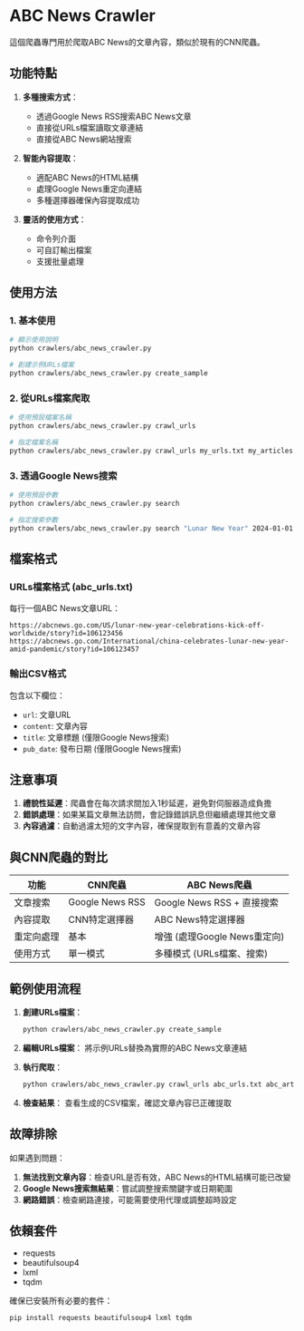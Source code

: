 # ABC News Crawler

這個爬蟲專門用於爬取ABC News的文章內容，類似於現有的CNN爬蟲。

## 功能特點

1. **多種搜索方式**：
   - 透過Google News RSS搜索ABC News文章
   - 直接從URLs檔案讀取文章連結
   - 直接從ABC News網站搜索

2. **智能內容提取**：
   - 適配ABC News的HTML結構
   - 處理Google News重定向連結
   - 多種選擇器確保內容提取成功

3. **靈活的使用方式**：
   - 命令列介面
   - 可自訂輸出檔案
   - 支援批量處理

## 使用方法

### 1. 基本使用

```bash
# 顯示使用說明
python crawlers/abc_news_crawler.py

# 創建示例URLs檔案
python crawlers/abc_news_crawler.py create_sample
```

### 2. 從URLs檔案爬取

```bash
# 使用預設檔案名稱
python crawlers/abc_news_crawler.py crawl_urls

# 指定檔案名稱
python crawlers/abc_news_crawler.py crawl_urls my_urls.txt my_articles.csv
```

### 3. 透過Google News搜索

```bash
# 使用預設參數
python crawlers/abc_news_crawler.py search

# 指定搜索參數
python crawlers/abc_news_crawler.py search "Lunar New Year" 2024-01-01 2024-02-29 abc_lunar_2024.csv
```

## 檔案格式

### URLs檔案格式 (abc_urls.txt)
每行一個ABC News文章URL：
```
https://abcnews.go.com/US/lunar-new-year-celebrations-kick-off-worldwide/story?id=106123456
https://abcnews.go.com/International/china-celebrates-lunar-new-year-amid-pandemic/story?id=106123457
```

### 輸出CSV格式
包含以下欄位：
- `url`: 文章URL
- `content`: 文章內容
- `title`: 文章標題 (僅限Google News搜索)
- `pub_date`: 發布日期 (僅限Google News搜索)

## 注意事項

1. **禮貌性延遲**：爬蟲會在每次請求間加入1秒延遲，避免對伺服器造成負擔
2. **錯誤處理**：如果某篇文章無法訪問，會記錄錯誤訊息但繼續處理其他文章
3. **內容過濾**：自動過濾太短的文字內容，確保提取到有意義的文章內容

## 與CNN爬蟲的對比

| 功能 | CNN爬蟲 | ABC News爬蟲 |
|------|---------|--------------|
| 文章搜索 | Google News RSS | Google News RSS + 直接搜索 |
| 內容提取 | CNN特定選擇器 | ABC News特定選擇器 |
| 重定向處理 | 基本 | 增強 (處理Google News重定向) |
| 使用方式 | 單一模式 | 多種模式 (URLs檔案、搜索) |

## 範例使用流程

1. **創建URLs檔案**：
   ```bash
   python crawlers/abc_news_crawler.py create_sample
   ```

2. **編輯URLs檔案**：
   將示例URLs替換為實際的ABC News文章連結

3. **執行爬取**：
   ```bash
   python crawlers/abc_news_crawler.py crawl_urls abc_urls.txt abc_articles.csv
   ```

4. **檢查結果**：
   查看生成的CSV檔案，確認文章內容已正確提取

## 故障排除

如果遇到問題：

1. **無法找到文章內容**：檢查URL是否有效，ABC News的HTML結構可能已改變
2. **Google News搜索無結果**：嘗試調整搜索關鍵字或日期範圍
3. **網路錯誤**：檢查網路連接，可能需要使用代理或調整超時設定

## 依賴套件

- requests
- beautifulsoup4
- lxml
- tqdm

確保已安裝所有必要的套件：
```bash
pip install requests beautifulsoup4 lxml tqdm
```
